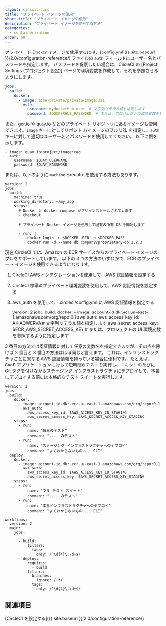 ```yaml
---
layout: classic-docs
title: "プライベート イメージの使用"
short-title: "プライベート イメージの使用"
description: "プライベート イメージを使用する方法"
categories:
  - containerization
order: 50
---
```


プライベート Docker イメージを使用するには、[config.yml]({{ site.baseurl }}/2.0/configuration-reference/) ファイルの `auth` フィールドにユーザー名とパスワードを指定します。 パスワードを保護したい場合は、CircleCI の [Project Settings (プロジェクト設定)] ページで環境変数を作成して、それを参照させるようにします。

```yaml
jobs:
  build:
    docker:
      - image: acme-private/private-image:321
        auth:
          username: mydockerhub-user  # 文字列リテラル値を指定します
          password: $DOCKERHUB_PASSWORD  # または、プロジェクトの環境変数を参照するように指定します
```

また、[gcr.io](https://cloud.google.com/container-registry) や [quay.io](https://quay.io) などのプライベート リポジトリにあるイメージも使用できます。`image` キーに対してリポジトリ/イメージのフル URL を指定し、`auth` キーに対して適切なユーザー名とパスワードを使用してください。 以下に例を示します。

    - image: quay.io/project/image:tag
      auth:
        username: $QUAY_USERNAME
        password: $QUAY_PASSWORD
    

または、以下のように `machine` Executor を使用する方法もあります。

    version: 2
    jobs:
      build:
        machine: true
        working_directory: ~/my_app
        steps:
          # Docker と docker-compose がプリインストールされています
          - checkout
    
          # プライベート Docker イメージを使用して固有の所有 DB を開始します
    
          - run: |
              docker login -u $DOCKER_USER -p $DOCKER_PASS
              docker run -d --name db company/proprietary-db:1.2.3
    

現在 CircleCI では、Amazon の ECR サービスからのプライベート イメージのプルをサポートしています。 以下の 3 つの方法のいずれかで、ECR のプライベート イメージを使用できるようになります。

1. CircleCI AWS インテグレーションを使用して、AWS 認証情報を設定する
2. CircleCI 標準のプライベート環境変数を使用して、AWS 認証情報を設定する
3. aws_auth を使用して、.circleci/config.yml に AWS 認証情報を指定する

    version: 2
    jobs:
      build:
        docker:
          - image: account-id.dkr.ecr.us-east-1.amazonaws.com/org/repo:0.1
            aws_auth:
              aws_access_key_id: AKIAQWERVA  # 文字列リテラル値を指定します
              aws_secret_access_key: $ECR_AWS_SECRET_ACCESS_KEY  # または、プロジェクトの UI 環境変数を参照するように指定します
    

3 番目の方法では認証情報に対して任意の変数名を指定できますが、その点を除けば 2 番目と 3 番目の方法はほぼ同じと言えます。 これは、インフラストラクチャごとに異なる AWS 認証情報を持っている場合に便利です。 たとえば、SaaS アプリケーションに対して短時間のテストを実行し、コミットのたびに Git タグを付けながらステージング インフラストラクチャにデプロイして、本番にデプロイする前には本格的なテスト スイートを実行します。

    version: 2
    jobs:
      build:
        docker:
          - image: account-id.dkr.ecr.us-east-1.amazonaws.com/org/repo:0.1
            aws_auth:
              aws_access_key_id: $AWS_ACCESS_KEY_ID_STAGING
              aws_secret_access_key: $AWS_SECRET_ACCESS_KEY_STAGING
        steps:
          - run:
              name: "毎日のテスト"
              command: ".... のテスト"
          - run:
              name: "ステージング インフラストラクチャへのデプロイ"
              command: "よくわからないもの.... CLI"
      deploy:
        docker:
          - image: account-id.dkr.ecr.us-east-1.amazonaws.com/org/repo:0.1
            aws_auth:
              aws_access_key_id: $AWS_ACCESS_KEY_ID_STAGING
              aws_secret_access_key: $AWS_SECRET_ACCESS_KEY_STAGING
        steps:
          - run:
              name: "フル テスト スイート"
              command: ".... のテスト"
          - run:
              name: "本番インフラストラクチャへのデプロイ"
              command: "よくわからないもの.... CLI"
    
    workflows:
      version: 2
      main:
        jobs:
    
          - build:
              filters:
                tags:
                  only: /^\d{4}\.\d+$/
          - deploy:
              requires:
                - build
              filters:
                branches:
                  ignore: /.*/
                tags:
                  only: /^\d{4}\.\d+$/
    

## 関連項目

[CircleCI を設定する]({{ site.baseurl }}/2.0/configuration-reference/)